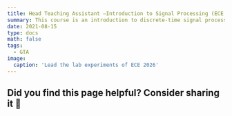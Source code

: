 ```yaml
---
title: Head Teaching Assistant –Introduction to Signal Processing (ECE 2026)
summary: This course is an introduction to discrete-time signal processing and linear systems. My role as head TA is to coordinate TA tasks with instructors, instruct experiment sessions, grade homework and exams, host office hours, proctor and calculate final grades etc.
date: 2021-08-15
type: docs
math: false
tags:
  - GTA
image:
  caption: 'Lead the lab experiments of ECE 2026'
---
```


## Did you find this page helpful? Consider sharing it 🙌
